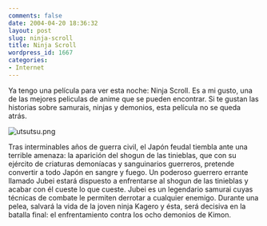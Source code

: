 ```yaml
---
comments: false
date: 2004-04-20 18:36:32
layout: post
slug: ninja-scroll
title: Ninja Scroll
wordpress_id: 1667
categories:
- Internet
---
```


Ya tengo una película para ver esta noche: Ninja Scroll. Es a mi gusto, una de las mejores peliculas de anime que se pueden encontrar. Si te gustan las historias sobre samurais, ninjas y demonios, esta película no se queda atrás.





![utsutsu.png](http://www.minid.net/images/utsutsu.png)





Tras interminables años de guerra civil, el Japón feudal tiembla ante una terrible amenaza: la aparición del shogun de las tinieblas, que con su ejército de criaturas demoníacas y sanguinarios guerreros, pretende convertir a todo Japón en sangre y fuego. Un poderoso guerrero errante llamado Jubei estará dispuesto a enfrentarse al shogun de las tinieblas y acabar con él cueste lo que cueste. Jubei es un legendario samurai cuyas técnicas de combate le permiten derrotar a cualquier enemigo. Durante una pelea, salvará la vida de la joven ninja Kagero y ésta, será decisiva en la batalla final: el enfrentamiento contra los ocho demonios de Kimon.




 
